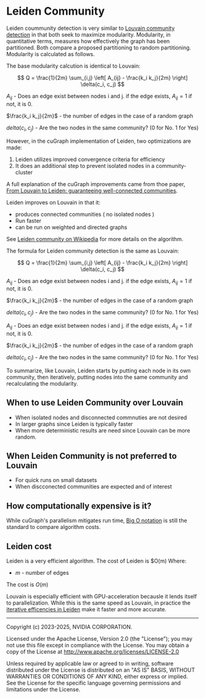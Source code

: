 # Leiden Community

Leiden coummunity detection is very similar to [Louvain community detection](./louvain_community) in that both seek to maximize modularity. Modularity, in quantitative terms, measures how effectively the graph has been partitioned. Both compare a proposed partitioning to random partitioning. Modularity is calculated as follows.

The base modularity calcution is identical to Louvain:

$$
Q = \frac{1}{2m} \sum_{i,j} \left[ A_{ij} - \frac{k_i k_j}{2m} \right] \delta(c_i, c_j)
$$

$A_{ij}$ - Does an edge exist between nodes i and j. if the edge exists, $A_{ij} = 1$ if not, it is 0.

$\frac{k_i k_j}{2m}$ - the number of edges in the case of a random graph

$delta(c_i, c_j)$ - Are the two nodes in the same community? (0 for No. 1 for Yes)

However, in the cuGraph implementation of Leiden, two optimizations are made:
1. Leiden utilizes improved convergence criteria for efficiency
2. It does an additional step to prevent isolated nodes in a community-cluster

A full explanation of the cuGraph improvements came from thoe paper, [From Louvain to Leiden: guaranteeing well-connected communities](https://www.nature.com/articles/s41598-019-41695-z).



Leiden improves on Louvain in that it:

* produces connected communities ( no isolated nodes )
* Run faster
* can be run on weighted and directed graphs


See [Leiden community on Wikipedia](https://en.wikipedia.org/wiki/Louvain_method) for more details on the algorithm.

The formula for Leiden community detection is the same as Louvain:

$$
Q = \frac{1}{2m} \sum_{i,j} \left[ A_{ij} - \frac{k_i k_j}{2m} \right] \delta(c_i, c_j)
$$

$A_{ij}$ - Does an edge exist between nodes i and j. if the edge exists, $A_{ij} = 1$ if not, it is 0.

$\frac{k_i k_j}{2m}$ - the number of edges in the case of a random graph

$delta(c_i, c_j)$ - Are the two nodes in the same community? (0 for No. 1 for Yes)

$A_{ij}$ - Does an edge exist between nodes i and j. if the edge exists, $A_{ij} = 1$ if not, it is 0.

$\frac{k_i k_j}{2m}$ - the number of edges in the case of a random graph

$delta(c_i, c_j)$ - Are the two nodes in the same community? (0 for No. 1 for Yes)

To summarize, like Louvain, Leiden starts by putting each node in its own community, then iteratively, putting nodes into the same community and recalculating the modularity.

## When to use Leiden Community over Louvain
* When isolated nodes and disconnected commnuties are not desired
* In larger graphs since Leiden is typically faster
* When more deterministic results are need since Louvain can be more random.


## When Leiden Community is not preferred to Louvain
* For quick runs on small datasets
* When discconected communities are expected and of interest

## How computationally expensive is it?
While cuGraph's parallelism mitigates run time, [Big O notation](https://en.wikipedia.org/wiki/Big_O_notation) is still the standard to compare algorithm costs.

## Leiden cost
Leiden is a very efficient algorithm.
The cost of Leiden is $O(m)
Where:

* $m$ - number of edges

The cost is $O(m)$

Louvain is especially efficient with GPU-acceleration becausle it lends itself to parallelization.
While this is the same speed as Louvain, in practice the [iterative efficencies in Leiden](https://www.nature.com/articles/s41598-019-41695-z) make it faster and more accurate.
___
Copyright (c) 2023-2025, NVIDIA CORPORATION.

Licensed under the Apache License, Version 2.0 (the "License");  you may not use this file except in compliance with the License. You may obtain a copy of the License at http://www.apache.org/licenses/LICENSE-2.0

Unless required by applicable law or agreed to in writing, software distributed under the License is distributed on an "AS IS" BASIS, WITHOUT WARRANTIES OR CONDITIONS OF ANY KIND, either express or implied. See the License for the specific language governing permissions and limitations under the License.
